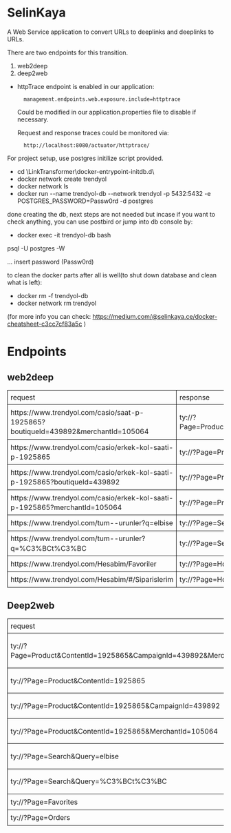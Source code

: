 # SelinKaya
A Web Service application to convert URLs to deeplinks and deeplinks to URLs. 

There are two endpoints for this transition.

1. web2deep
2. deep2web

* httpTrace endpoint is enabled in our application: 
    
        management.endpoints.web.exposure.include=httptrace

    Could be modified in our application.properties file to disable if necessary.
    
    Request and response traces could be monitored via:

        http://localhost:8080/actuator/httptrace/

For project setup, use postgres initilize script provided. 

* cd \LinkTransformer\docker-entrypoint-initdb.d\
* docker network create trendyol
* docker network ls
* docker run --name trendyol-db --network trendyol -p 5432:5432   -e POSTGRES_PASSWORD=Passw0rd -d postgres

done creating the db, next steps are not needed but incase if you want to check anything, you can use postbird or jump into db console by:
* docker exec -it trendyol-db bash

psql -U postgres -W

... insert password (Passw0rd)

to clean the docker parts after all is well(to shut down database and clean what is left):

* docker rm -f trendyol-db
* docker network rm trendyol

(for more info you can check:
https://medium.com/@selinkaya.ce/docker-cheatsheet-c3cc7cf83a5c
)

<h1>Endpoints</h1>
<h2>web2deep</h2>
<table style="border: none;">
<tbody>
<tr>
<td style="padding: 5pt 5pt 5pt 5pt; border: solid #000000 1pt;">
<p style="line-height: 1.2; margin-top: 0pt; margin-bottom: 0pt;"><span style="text-decoration: none;">request</span></p>
</td>
<td style="padding: 5pt 5pt 5pt 5pt; border: solid #000000 1pt;">
<p style="line-height: 1.2; margin-top: 0pt; margin-bottom: 0pt;"><span style="text-decoration: none;">response</span></p>
</td>
</tr>
<tr>
<td style="padding: 5pt 5pt 5pt 5pt; border: solid #000000 1pt;">
<p style="line-height: 1.38; margin-top: 0pt; margin-bottom: 0pt;"><span style="text-decoration: none;">https://www.trendyol.com/casio/saat-p-1925865?boutiqueId=439892&amp;merchantId=105064</span></p>
</td>
<td style="padding: 5pt 5pt 5pt 5pt; border: solid #000000 1pt;">
<p style="line-height: 1.38; margin-top: 0pt; margin-bottom: 0pt;"><span style="text-decoration: none;">ty://?Page=Product&amp;ContentId=1925865&amp;CampaignId=439892&amp;MerchantId=105064</span></p>
</td>
</tr>
<tr>
<td style="padding: 5pt 5pt 5pt 5pt; border: solid #000000 1pt;">
<p style="line-height: 1.38; margin-top: 0pt; margin-bottom: 0pt;"><span style="text-decoration: none;">https://www.trendyol.com/casio/erkek-kol-saati-p-1925865</span></p>
</td>
<td style="padding: 5pt 5pt 5pt 5pt; border: solid #000000 1pt;">
<p style="line-height: 1.38; margin-top: 0pt; margin-bottom: 0pt;"><span style="text-decoration: none;">ty://?Page=Product&amp;ContentId=1925865</span></p>
</td>
</tr>
<tr>
<td style="padding: 5pt 5pt 5pt 5pt; border: solid #000000 1pt;">
<p style="line-height: 1.38; margin-top: 0pt; margin-bottom: 0pt;"><span style="text-decoration: none;">https://www.trendyol.com/casio/erkek-kol-saati-p-1925865?boutiqueId=439892</span></p>
</td>
<td style="padding: 5pt 5pt 5pt 5pt; border: solid #000000 1pt;">
<p style="line-height: 1.38; margin-top: 0pt; margin-bottom: 0pt;"><span style="text-decoration: none;">ty://?Page=Product&amp;ContentId=1925865&amp;CampaignId=439892</span></p>
</td>
</tr>
<tr>
<td style="padding: 5pt 5pt 5pt 5pt; border: solid #000000 1pt;">
<p style="line-height: 1.38; margin-top: 0pt; margin-bottom: 0pt;"><span style="text-decoration: none;">https://www.trendyol.com/casio/erkek-kol-saati-p-1925865?merchantId=105064</span></p>
</td>
<td style="padding: 5pt 5pt 5pt 5pt; border: solid #000000 1pt;">
<p style="line-height: 1.38; margin-top: 0pt; margin-bottom: 0pt;"><span style="text-decoration: none;">ty://?Page=Product&amp;ContentId=1925865&amp;MerchantId=105064</span></p>
</td>
</tr>
<tr>
<td style="padding: 5pt 5pt 5pt 5pt; border: solid #000000 1pt;">
<p style="line-height: 1.38; margin-top: 0pt; margin-bottom: 0pt;"><span style="text-decoration: none;">https://www.trendyol.com/tum--urunler?q=elbise</span></p>
</td>
<td style="padding: 5pt 5pt 5pt 5pt; border: solid #000000 1pt;">
<p style="line-height: 1.38; margin-top: 0pt; margin-bottom: 0pt;"><span style="text-decoration: none;">ty://?Page=Search&amp;Query=elbise</span></p>
</td>
</tr>
<tr>
<td style="padding: 5pt 5pt 5pt 5pt; border: solid #000000 1pt;">
<p style="line-height: 1.38; margin-top: 0pt; margin-bottom: 0pt;"><span style="text-decoration: none;">https://www.trendyol.com/tum--urunler?q=%C3%BCt%C3%BC</span></p>
</td>
<td style="padding: 5pt 5pt 5pt 5pt; border: solid #000000 1pt;">
<p style="line-height: 1.38; margin-top: 0pt; margin-bottom: 0pt;"><span style="text-decoration: none;">ty://?Page=Search&amp;Query=%C3%BCt%C3%BC</span></p>
</td>
</tr>
<tr>
<td style="padding: 5pt 5pt 5pt 5pt; border: solid #000000 1pt;">
<p style="line-height: 1.38; margin-top: 0pt; margin-bottom: 0pt;"><span style="text-decoration: none;">https://www.trendyol.com/Hesabim/Favoriler</span></p>
</td>
<td style="padding: 5pt 5pt 5pt 5pt; border: solid #000000 1pt;">
<p style="line-height: 1.38; margin-top: 0pt; margin-bottom: 0pt;"><span style="text-decoration: none;">ty://?Page=Home</span></p>
</td>
</tr>
<tr>
<td style="padding: 5pt 5pt 5pt 5pt; border: solid #000000 1pt;">
<p style="line-height: 1.38; margin-top: 0pt; margin-bottom: 0pt;"><span style="text-decoration: none;">https://www.trendyol.com/Hesabim/#/Siparislerim</span></p>
</td>
<td style="padding: 5pt 5pt 5pt 5pt; border: solid #000000 1pt;">
<p style="line-height: 1.38; margin-top: 0pt; margin-bottom: 0pt;"><span style="text-decoration: none;">ty://?Page=Home</span></p>
</td>
</tr>
</tbody>
</table>
<h2>Deep2web</h2>
<table style="border: none;">
<tbody>
<tr>
<td style="padding: 5pt 5pt 5pt 5pt; border: solid #000000 1pt;">
<p style="line-height: 1.2; margin-top: 0pt; margin-bottom: 0pt;"><span style="text-decoration: none;">request</span></p>
</td>
<td style="padding: 5pt 5pt 5pt 5pt; border: solid #000000 1pt;">
<p style="line-height: 1.2; margin-top: 0pt; margin-bottom: 0pt;"><span style="text-decoration: none;">response</span></p>
</td>
</tr>
<tr>
<td style="padding: 5pt 5pt 5pt 5pt; border: solid #000000 1pt;">
<p style="line-height: 1.38; margin-top: 0pt; margin-bottom: 0pt;"><span style="text-decoration: none;">ty://?Page=Product&amp;ContentId=1925865&amp;CampaignId=439892&amp;MerchantId=105064</span></p>
</td>
<td style="padding: 5pt 5pt 5pt 5pt; border: solid #000000 1pt;">
<p style="line-height: 1.38; margin-top: 0pt; margin-bottom: 0pt;"><span style="text-decoration: none;">https://www.trendyol.com/brand/name-p-1925865?boutiqueId=439892&amp;merchantId=105064</span></p>
</td>
</tr>
<tr>
<td style="padding: 5pt 5pt 5pt 5pt; border: solid #000000 1pt;">
<p style="line-height: 1.38; margin-top: 0pt; margin-bottom: 0pt;"><span style="text-decoration: none;">ty://?Page=Product&amp;ContentId=1925865</span></p>
</td>
<td style="padding: 5pt 5pt 5pt 5pt; border: solid #000000 1pt;">
<p style="line-height: 1.38; margin-top: 0pt; margin-bottom: 0pt;"><span style="text-decoration: none;">https://www.trendyol.com/brand/name-p-1925865</span></p>
</td>
</tr>
<tr>
<td style="padding: 5pt 5pt 5pt 5pt; border: solid #000000 1pt;">
<p style="line-height: 1.38; margin-top: 0pt; margin-bottom: 0pt;"><span style="text-decoration: none;">ty://?Page=Product&amp;ContentId=1925865&amp;CampaignId=439892</span></p>
</td>
<td style="padding: 5pt 5pt 5pt 5pt; border: solid #000000 1pt;">
<p style="line-height: 1.38; margin-top: 0pt; margin-bottom: 0pt;"><span style="text-decoration: none;">https://www.trendyol.com/brand/name-p-1925865?boutiqueId=439892</span></p>
</td>
</tr>
<tr>
<td style="padding: 5pt 5pt 5pt 5pt; border: solid #000000 1pt;">
<p style="line-height: 1.38; margin-top: 0pt; margin-bottom: 0pt;"><span style="text-decoration: none;">ty://?Page=Product&amp;ContentId=1925865&amp;MerchantId=105064</span></p>
</td>
<td style="padding: 5pt 5pt 5pt 5pt; border: solid #000000 1pt;">
<p style="line-height: 1.38; margin-top: 0pt; margin-bottom: 0pt;"><span style="text-decoration: none;">https://www.trendyol.com/brand/namei-p-1925865?merchantId=105064</span></p>
</td>
</tr>
<tr>
<td style="padding: 5pt 5pt 5pt 5pt; border: solid #000000 1pt;">
<p style="line-height: 1.38; margin-top: 0pt; margin-bottom: 0pt;"><span style="text-decoration: none;">ty://?Page=Search&amp;Query=elbise</span></p>
</td>
<td style="padding: 5pt 5pt 5pt 5pt; border: solid #000000 1pt;">
<p style="line-height: 1.38; margin-top: 0pt; margin-bottom: 0pt;"><span style="text-decoration: none;">https://www.trendyol.com/tum--urunler?q=elbise</span></p>
</td>
</tr>
<tr>
<td style="padding: 5pt 5pt 5pt 5pt; border: solid #000000 1pt;">
<p style="line-height: 1.38; margin-top: 0pt; margin-bottom: 0pt;"><span style="text-decoration: none;">ty://?Page=Search&amp;Query=%C3%BCt%C3%BC</span></p>
</td>
<td style="padding: 5pt 5pt 5pt 5pt; border: solid #000000 1pt;">
<p style="line-height: 1.38; margin-top: 0pt; margin-bottom: 0pt;"><span style="text-decoration: none;">https://www.trendyol.com/tum--urunler?q=%C3%BCt%C3%BC</span></p>
</td>
</tr>
<tr>
<td style="padding: 5pt 5pt 5pt 5pt; border: solid #000000 1pt;">
<p style="line-height: 1.38; margin-top: 0pt; margin-bottom: 0pt;"><span style="text-decoration: none;">ty://?Page=Favorites</span></p>
</td>
<td style="padding: 5pt 5pt 5pt 5pt; border: solid #000000 1pt;">
<p style="line-height: 1.38; margin-top: 0pt; margin-bottom: 0pt;"><span style="text-decoration: none;">https://www.trendyol.com</span></p>
</td>
</tr>
<tr>
<td style="padding: 5pt 5pt 5pt 5pt; border: solid #000000 1pt;">
<p style="line-height: 1.38; margin-top: 0pt; margin-bottom: 0pt;"><span style="text-decoration: none;">ty://?Page=Orders</span></p>
</td>
<td style="padding: 5pt 5pt 5pt 5pt; border: solid #000000 1pt;">
<p style="line-height: 1.38; margin-top: 0pt; margin-bottom: 0pt;"><span style="text-decoration: none;">https://www.trendyol.com</span></p>
</td>
</tr>
</tbody>
</table>